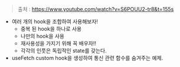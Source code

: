 > 출처 : https://www.youtube.com/watch?v=S6POUU2-tr8&t=155s
- 여러 개의 hook을 조합하여 사용해보자!
  - 중복 된 hook을 하나로 사용
  - 나만의 hook을 사용
  - 재사용성을 가지기 위해 꼭 배우자!!
  - 각각의 인풋은 독립적인 state를 갖는다.
- useFetch custom hook을 생성하여 통신 관련 함수를 숨겨주는 예제.

